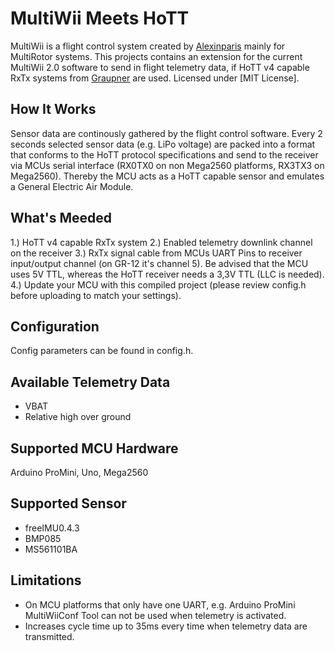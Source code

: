MultiWii Meets HoTT
==============
MultiWii is a flight control system created by [Alexinparis] mainly for MultiRotor systems.
This projects contains an extension for the current MultiWii 2.0 software to send in flight telemetry data, if 
HoTT v4 capable RxTx systems from [Graupner] are used. Licensed under [MIT License].

How It Works
------------
Sensor data are continously gathered by the flight control software. Every 2 seconds selected sensor data (e.g. LiPo voltage) are packed into a format
that conforms to the HoTT protocol specifications and send to the receiver via MCUs serial interface (RX0TX0 on non Mega2560 platforms, RX3TX3 on Mega2560).
Thereby the MCU acts as a HoTT capable sensor and emulates a General Electric Air Module. 

What's Meeded
------------
1.) HoTT v4 capable RxTx system
2.) Enabled telemetry downlink channel on the receiver
3.) RxTx signal cable from MCUs UART Pins to receiver input/output channel (on GR-12 it's channel 5). Be advised that the MCU
uses 5V TTL, whereas the HoTT receiver needs a 3,3V TTL (LLC is needed).
4.) Update your MCU with this compiled project (please review config.h before uploading to match your settings).

Configuration
-------------
Config parameters can be found in config.h.

Available Telemetry Data
--------------
* VBAT
* Relative high over ground

Supported MCU Hardware
----------------------
Arduino ProMini, Uno, Mega2560

Supported Sensor
----------------
* freeIMU0.4.3
* BMP085
* MS561101BA

Limitations
-----------
* On MCU platforms that only have one UART, e.g. Arduino ProMini MultiWiiConf Tool can not be used when telemetry is activated.
* Increases cycle time up to 35ms every time when telemetry data are transmitted. 

[Alexinparis]: http://www.multiwii.com/
[Graupner]: http://www.graupner.de/

